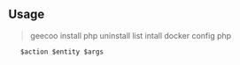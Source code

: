 ## Usage
> geecoo install php 
       uninstall
       list
       intall docker
       config php


       $action $entity $args
